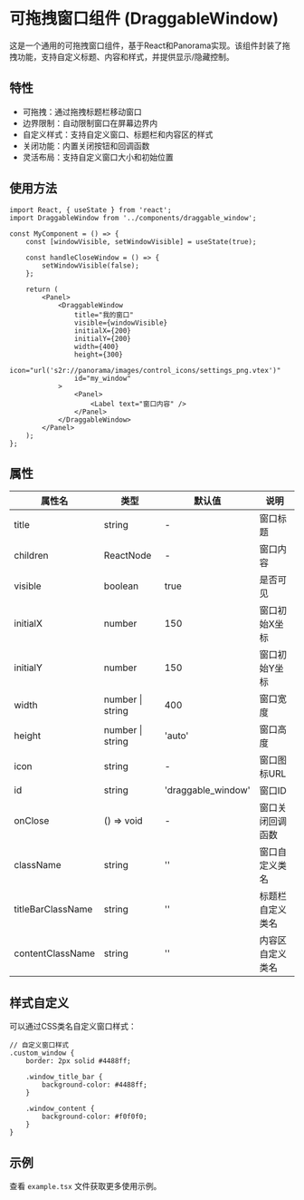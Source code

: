 # 可拖拽窗口组件 (DraggableWindow)

这是一个通用的可拖拽窗口组件，基于React和Panorama实现。该组件封装了拖拽功能，支持自定义标题、内容和样式，并提供显示/隐藏控制。

## 特性

- 可拖拽：通过拖拽标题栏移动窗口
- 边界限制：自动限制窗口在屏幕边界内
- 自定义样式：支持自定义窗口、标题栏和内容区的样式
- 关闭功能：内置关闭按钮和回调函数
- 灵活布局：支持自定义窗口大小和初始位置

## 使用方法

```tsx
import React, { useState } from 'react';
import DraggableWindow from '../components/draggable_window';

const MyComponent = () => {
    const [windowVisible, setWindowVisible] = useState(true);
    
    const handleCloseWindow = () => {
        setWindowVisible(false);
    };
    
    return (
        <Panel>
            <DraggableWindow
                title="我的窗口"
                visible={windowVisible}
                initialX={200}
                initialY={200}
                width={400}
                height={300}
                icon="url('s2r://panorama/images/control_icons/settings_png.vtex')"
                id="my_window"
            >
                <Panel>
                    <Label text="窗口内容" />
                </Panel>
            </DraggableWindow>
        </Panel>
    );
};
```

## 属性

| 属性名               | 类型               | 默认值                | 说明       |
|-------------------|------------------|--------------------|----------|
| title             | string           | -                  | 窗口标题     |
| children          | ReactNode        | -                  | 窗口内容     |
| visible           | boolean          | true               | 是否可见     |
| initialX          | number           | 150                | 窗口初始X坐标  |
| initialY          | number           | 150                | 窗口初始Y坐标  |
| width             | number \| string | 400                | 窗口宽度     |
| height            | number \| string | 'auto'             | 窗口高度     |
| icon              | string           | -                  | 窗口图标URL  |
| id                | string           | 'draggable_window' | 窗口ID     |
| onClose           | () => void       | -                  | 窗口关闭回调函数 |
| className         | string           | ''                 | 窗口自定义类名  |
| titleBarClassName | string           | ''                 | 标题栏自定义类名 |
| contentClassName  | string           | ''                 | 内容区自定义类名 |

## 样式自定义

可以通过CSS类名自定义窗口样式：

```less
// 自定义窗口样式
.custom_window {
    border: 2px solid #4488ff;
    
    .window_title_bar {
        background-color: #4488ff;
    }
    
    .window_content {
        background-color: #f0f0f0;
    }
}
```

## 示例

查看 `example.tsx` 文件获取更多使用示例。